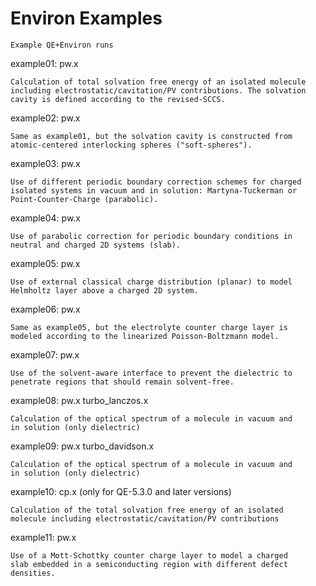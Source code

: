 # Environ Examples

    Example QE+Environ runs

example01: pw.x

    Calculation of total solvation free energy of an isolated molecule
    including electrostatic/cavitation/PV contributions. The solvation
    cavity is defined according to the revised-SCCS.

example02: pw.x

    Same as example01, but the solvation cavity is constructed from
    atomic-centered interlocking spheres ("soft-spheres").

example03: pw.x

    Use of different periodic boundary correction schemes for charged
    isolated systems in vacuum and in solution: Martyna-Tuckerman or
    Point-Counter-Charge (parabolic).

example04: pw.x

    Use of parabolic correction for periodic boundary conditions in
    neutral and charged 2D systems (slab).

example05: pw.x

    Use of external classical charge distribution (planar) to model
    Helmholtz layer above a charged 2D system.

example06: pw.x

    Same as example05, but the electrolyte counter charge layer is
    modeled according to the linearized Poisson-Boltzmann model.

example07: pw.x

    Use of the solvent-aware interface to prevent the dielectric to
    penetrate regions that should remain solvent-free.

example08: pw.x turbo_lanczos.x

    Calculation of the optical spectrum of a molecule in vacuum and
    in solution (only dielectric)

example09: pw.x turbo_davidson.x

    Calculation of the optical spectrum of a molecule in vacuum and
    in solution (only dielectric)

example10: cp.x (only for QE-5.3.0 and later versions)

    Calculation of the total solvation free energy of an isolated
    molecule including electrostatic/cavitation/PV contributions

example11: pw.x

    Use of a Mott-Schottky counter charge layer to model a charged 
    slab embedded in a semiconducting region with different defect 
    densities.
